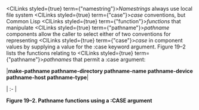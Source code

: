  



<ClLinks styled={true} term={"namestring"}><i>Namestrings</i></ClLinks> always use local file system <ClLinks styled={true} term={"case"}><i>case</i></ClLinks> conventions, but Common Lisp <ClLinks styled={true} term={"function"}><i>functions</i></ClLinks> that manipulate <ClLinks styled={true} term={"pathname"}><i>pathname</i></ClLinks> components allow the caller to select either of two conventions for representing <ClLinks styled={true} term={"case"}><i>case</i></ClLinks> in component values by supplying a value for the :case keyword argument. Figure 19–2 lists the functions relating to <ClLinks styled={true} term={"pathname"}><i>pathnames</i></ClLinks> that permit a :case argument: 



|**make-pathname pathname-directory pathname-name pathname-device pathname-host pathname-type**|

| :- |





**Figure 19–2. Pathname functions using a :CASE argument** 



